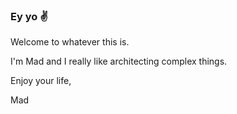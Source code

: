 ### Ey yo :v:

Welcome to whatever this is.

I'm Mad and I really like architecting complex things.

Enjoy your life,

Mad
